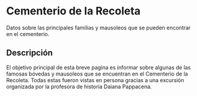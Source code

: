# Cementerio de la Recoleta 
Datos sobre las principales familias y mausoleos que se pueden encontrar en el cementerio.

## Descripción
El objetivo principal de esta breve pagina es informar sobre algunas de las famosas bóvedas y mausoleos que se encuentran en el Cementerio de la Recoleta. Todas estas 
fueron vistas en persona gracias a una excursión organizada por la profesora de historia Daiana Pappacena.
